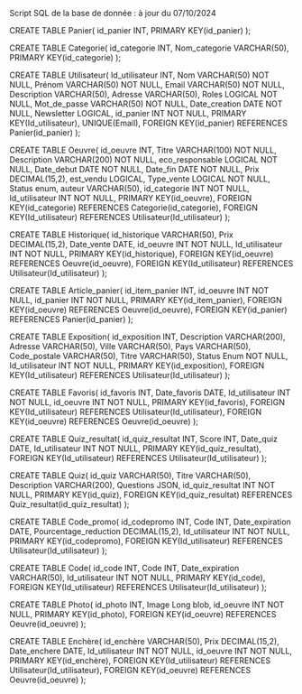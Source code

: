 Script SQL de la base de donnée : à jour du 07/10/2024

CREATE TABLE Panier(
   id_panier INT,
   PRIMARY KEY(id_panier)
);

CREATE TABLE Categorie(
   id_categorie INT,
   Nom_categorie VARCHAR(50),
   PRIMARY KEY(id_categorie)
);

CREATE TABLE Utilisateur(
   Id_utilisateur INT,
   Nom VARCHAR(50) NOT NULL,
   Prénom VARCHAR(50) NOT NULL,
   Email VARCHAR(50) NOT NULL,
   Description VARCHAR(50),
   Adresse VARCHAR(50),
   Roles LOGICAL NOT NULL,
   Mot_de_passe VARCHAR(50) NOT NULL,
   Date_creation DATE NOT NULL,
   Newsletter LOGICAL,
   id_panier INT NOT NULL,
   PRIMARY KEY(Id_utilisateur),
   UNIQUE(Email),
   FOREIGN KEY(id_panier) REFERENCES Panier(id_panier)
);

CREATE TABLE Oeuvre(
   id_oeuvre INT,
   Titre VARCHAR(100) NOT NULL,
   Description VARCHAR(200) NOT NULL,
   eco_responsable LOGICAL NOT NULL,
   Date_debut DATE NOT NULL,
   Date_fin DATE NOT NULL,
   Prix DECIMAL(15,2),
   est_vendu LOGICAL,
   Type_vente LOGICAL NOT NULL,
   Status enum,
   auteur VARCHAR(50),
   id_categorie INT NOT NULL,
   Id_utilisateur INT NOT NULL,
   PRIMARY KEY(id_oeuvre),
   FOREIGN KEY(id_categorie) REFERENCES Categorie(id_categorie),
   FOREIGN KEY(Id_utilisateur) REFERENCES Utilisateur(Id_utilisateur)
);

CREATE TABLE Historique(
   id_historique VARCHAR(50),
   Prix DECIMAL(15,2),
   Date_vente DATE,
   id_oeuvre INT NOT NULL,
   Id_utilisateur INT NOT NULL,
   PRIMARY KEY(id_historique),
   FOREIGN KEY(id_oeuvre) REFERENCES Oeuvre(id_oeuvre),
   FOREIGN KEY(Id_utilisateur) REFERENCES Utilisateur(Id_utilisateur)
);

CREATE TABLE Article_panier(
   id_item_panier INT,
   id_oeuvre INT NOT NULL,
   id_panier INT NOT NULL,
   PRIMARY KEY(id_item_panier),
   FOREIGN KEY(id_oeuvre) REFERENCES Oeuvre(id_oeuvre),
   FOREIGN KEY(id_panier) REFERENCES Panier(id_panier)
);

CREATE TABLE Exposition(
   id_exposition INT,
   Description VARCHAR(200),
   Adresse VARCHAR(50),
   Ville VARCHAR(50),
   Pays VARCHAR(50),
   Code_postale VARCHAR(50),
   Titre VARCHAR(50),
   Status Enum NOT NULL,
   Id_utilisateur INT NOT NULL,
   PRIMARY KEY(id_exposition),
   FOREIGN KEY(Id_utilisateur) REFERENCES Utilisateur(Id_utilisateur)
);

CREATE TABLE Favoris(
   id_favoris INT,
   Date_favoris DATE,
   Id_utilisateur INT NOT NULL,
   id_oeuvre INT NOT NULL,
   PRIMARY KEY(id_favoris),
   FOREIGN KEY(Id_utilisateur) REFERENCES Utilisateur(Id_utilisateur),
   FOREIGN KEY(id_oeuvre) REFERENCES Oeuvre(id_oeuvre)
);

CREATE TABLE Quiz_resultat(
   id_quiz_resultat INT,
   Score INT,
   Date_quiz DATE,
   Id_utilisateur INT NOT NULL,
   PRIMARY KEY(id_quiz_resultat),
   FOREIGN KEY(Id_utilisateur) REFERENCES Utilisateur(Id_utilisateur)
);

CREATE TABLE Quiz(
   id_quiz VARCHAR(50),
   Titre VARCHAR(50),
   Description VARCHAR(200),
   Questions JSON,
   id_quiz_resultat INT NOT NULL,
   PRIMARY KEY(id_quiz),
   FOREIGN KEY(id_quiz_resultat) REFERENCES Quiz_resultat(id_quiz_resultat)
);

CREATE TABLE Code_promo(
   id_codepromo INT,
   Code INT,
   Date_expiration DATE,
   Pourcentage_reduction DECIMAL(15,2),
   Id_utilisateur INT NOT NULL,
   PRIMARY KEY(id_codepromo),
   FOREIGN KEY(Id_utilisateur) REFERENCES Utilisateur(Id_utilisateur)
);

CREATE TABLE Code(
   id_code INT,
   Code INT,
   Date_expiration VARCHAR(50),
   Id_utilisateur INT NOT NULL,
   PRIMARY KEY(id_code),
   FOREIGN KEY(Id_utilisateur) REFERENCES Utilisateur(Id_utilisateur)
);

CREATE TABLE Photo(
   id_photo INT,
   Image Long blob,
   id_oeuvre INT NOT NULL,
   PRIMARY KEY(id_photo),
   FOREIGN KEY(id_oeuvre) REFERENCES Oeuvre(id_oeuvre)
);

CREATE TABLE Enchère(
   id_enchère VARCHAR(50),
   Prix DECIMAL(15,2),
   Date_enchere DATE,
   Id_utilisateur INT NOT NULL,
   id_oeuvre INT NOT NULL,
   PRIMARY KEY(id_enchère),
   FOREIGN KEY(Id_utilisateur) REFERENCES Utilisateur(Id_utilisateur),
   FOREIGN KEY(id_oeuvre) REFERENCES Oeuvre(id_oeuvre)
);

